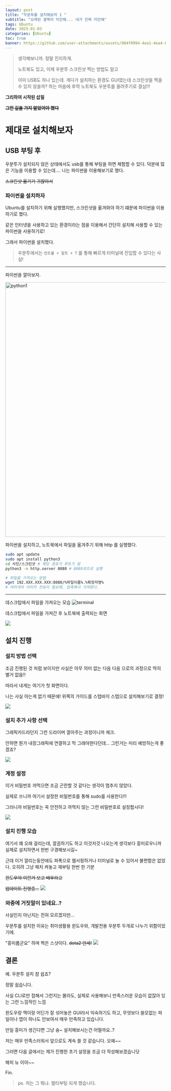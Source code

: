 ```yaml
---
layout: post
title: "우분투를 설치해보자 1 "
subtitle: "오래된 갤북아 미안해... 내가 진짜 미안해"
tags: Ubuntu
date: 2025-01-03
categories: [Ubuntu]
toc: true
banner: https://github.com/user-attachments/assets/984f0994-4ea1-4ea4-8f79-64f853e7cdf9
---
```


> 생각해보니까. 정말 진지하게.
>
> 노트북도 있고, 이제 우분투 스크린샷 찍는 방법도 알고
>
> 이미 USB도 하나 있는데. 게다가 설치하는 환경도 GUI였는데 스크린샷을 찍을 수 있지 않을까? 하는 마음에 후딱 노트북도 우분투를 올려주기로 결심!!!

**그리하여 시작된 삽질**

~~**그런 길을 가지 말았어야 했다**~~

# 제대로 설치해보자

## USB 부팅 후

우분투가 설치되지 않은 상태에서도 usb를 통해 부팅을 하면 체험할 수 있다. 덕분에 많은 기능을 이용할 수 있는데.... 나는 파이썬을 이용해보기로 했다.

~~스크린샷 옮기기 귀찮아서~~

### 파이썬을 설치하자

Ubuntu를 설치하기 위해 실행했지만, 스크린샷을 옮겨와야 하기 떄문에 파이썬을 이용하기로 했다.

같은 인터넷을 사용하고 있는 환경이라는 점을 이용해서 간단히 설치해 사용할 수 있는 파이썬을 사용하기로!

그래서 파이썬을 설치했다.

> 우분투에서는 `컨트롤 + 알트 + T` 를 통해 빠르게 터미널에 진입할 수 있다는 사실!

---

파이썬을 깔아보자.

<img alt="python1" src="https://github.com/user-attachments/assets/8ec6d4ed-b5d9-494c-bb7b-f85508cd367a" width="800px" />

파이썬을 설치하고, 노트북에서 파일을 옮겨주기 위해 http 를 실행했다.

```bash
sudo apt update
sudo apt install python3
cd 사진/스크린샷 # 해당 경로가 루트가 됨
python3 -m http.server 8080 # 8080포트로 실행
```

```bash
# 파일을 가져오는 방법
wget 192.XXX.XXX.XXX:8080/%파일이름%.%확장자명%
# 여러개의 이미지 전송이 필요해, 압축해서 가져왔다.
```

---

데스크탑에서 파일을 가져오는 모습
<img alt="terminal" 
  src="https://github.com/user-attachments/assets/a360b69f-79ef-4a9b-b784-c1d4f7bc7d34"
/>

데스크탑에서 파일을 가져간 후 노트북에 출력되는 화면

<img src="https://github.com/user-attachments/assets/1cff49f7-fc36-494e-baff-5b440c7920e1" />

## 설치 진행

### 설치 방법 선택

조금 진행된 것 처럼 보이지만 사실은 아무 의미 없는 다음 다음 으로의 과정으로 딱히 별거 없음!!

따라서 내게는 여기가 첫 화면이다.

나는 사실 아는게 없기 때문에! 위쪽의 가이드를 스텝바이 스텝으로 설치해보기로 결정!

<img src="https://github.com/user-attachments/assets/70055b8e-be2f-40aa-a27a-e4edf6f63155" />

### 설치 추가 사항 선택

그래픽카드라던지 그런 드라이버 깔아주는 과정이니까 체크.

안하면 뭔가 내장그래픽에 연결하고 막 그래야한다던데... 그런거는 미리 예방하는게 좋겠죠?

<img src="https://github.com/user-attachments/assets/7cedd4c5-a73d-494e-b1ef-4a2cbaeba96b" />

### 계정 설정

이거 비밀번호 까먹으면 조금 곤란할 것 같다는 생각이 멈추지 않았다.

실제로 쓰니까 여기서 설정한 비밀번호를 통해 sudo를 사용한다!!!

그러니까 비밀번호는 꼭 안전하고 까먹지 않는 그런 비밀번호로 설정합시다!

<img src="https://github.com/user-attachments/assets/03cf9b52-6240-4815-b040-d1118eb889a1" />
 
### 설치 진행 모습

여기서 꽤 오래 걸리는데, 깔끔하기도 하고 이것저것 나오는게 생각보다 흥미로우니까 실제로 설치하면서 한번 구경해보시길~

근데 이거 깔리는동안에도 파폭으로 웹서핑하거나 터미널로 놀 수 있어서 불편함은 없었다. 오히려 그냥 패치 켜놓고 재부팅 한번 한 기분

~~윈도우야 이런거 보고 배우라고~~

~~업데이트 진행중...~~
<img src="https://github.com/user-attachments/assets/e064f78b-2688-4dd1-8b91-f1a71681f0d1" />

### 와중에 거짓말이 있네요..?

사실인지 아닌지는 전혀 모르겠지만...

우분투를 설치한 이유는 취미생활용 윈도우와, 개발전용 우분투 두개로 나누기 위함이었기에.

"흥미롭군요" 하며 찍은 스샷이다. ~~dota2 만세!~~
<img src="https://github.com/user-attachments/assets/6a161ae3-d22e-4a42-80ef-6a467a97518f" />

## 결론

예. 우분투 설치 참 쉽죠?

정말 쉽습니다.

사실 CLI로만 접해서 그런지는 몰라도, 실제로 사용해보니 만족스러운 모습이 없잖아 있는 그런 느낌적인 느낌

윈도우랑 맥이랑 어딘가 잘 섞어놓은 GUI라서 익숙하기도 하고, 무엇보다 쓸모없는 파일이나 앱이 하나도 안보여서 매우 만족하고 있습니다.

만일 흥미가 생긴다면 그냥 슝~ 설치해보시는건 어떨까요..?

저는 매우 만족스러워서 앞으로도 계속 쓸 것 같습니다. 오예~~

그러면 다음 글에서는 제가 진행한 초기 설정을 조금 더 작성해보겠습니닷

해피 뉴 이아~~

Fin.

> ps. 저는 그 뭐냐. 멀티부팅 되게 했습니다.
